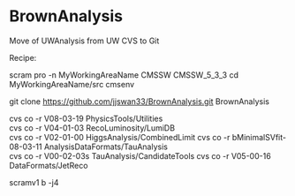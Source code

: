BrownAnalysis
=============

Move of UWAnalysis from UW CVS to Git


Recipe:

scram pro -n MyWorkingAreaName CMSSW CMSSW_5_3_3
cd MyWorkingAreaName/src
cmsenv

git clone https://github.com/jjswan33/BrownAnalysis.git BrownAnalysis

cvs co -r V08-03-19      PhysicsTools/Utilities                           
cvs co -r V04-01-03      RecoLuminosity/LumiDB  
cvs co -r V02-01-00      HiggsAnalysis/CombinedLimit 
cvs co -r bMinimalSVfit-08-03-11 AnalysisDataFormats/TauAnalysis                  
cvs co -r V00-02-03s TauAnalysis/CandidateTools
cvs co -r   V05-00-16    DataFormats/JetReco



scramv1 b -j4
